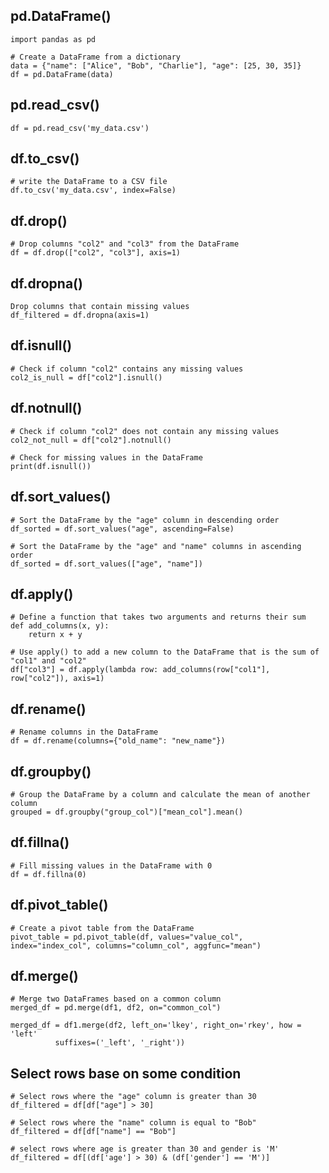 ## pd.DataFrame()
```
import pandas as pd

# Create a DataFrame from a dictionary
data = {"name": ["Alice", "Bob", "Charlie"], "age": [25, 30, 35]}
df = pd.DataFrame(data)
```
## pd.read_csv()
```
df = pd.read_csv('my_data.csv')
```
## df.to_csv()
```
# write the DataFrame to a CSV file
df.to_csv('my_data.csv', index=False)
```
## df.drop()
```
# Drop columns "col2" and "col3" from the DataFrame
df = df.drop(["col2", "col3"], axis=1)
```
## df.dropna()
```
Drop columns that contain missing values
df_filtered = df.dropna(axis=1)
```
## df.isnull()
```
# Check if column "col2" contains any missing values
col2_is_null = df["col2"].isnull()
```
## df.notnull()
```
# Check if column "col2" does not contain any missing values
col2_not_null = df["col2"].notnull()

# Check for missing values in the DataFrame
print(df.isnull())
```
## df.sort_values()
```
# Sort the DataFrame by the "age" column in descending order
df_sorted = df.sort_values("age", ascending=False)

# Sort the DataFrame by the "age" and "name" columns in ascending order
df_sorted = df.sort_values(["age", "name"])
```
## df.apply()
```
# Define a function that takes two arguments and returns their sum
def add_columns(x, y):
    return x + y

# Use apply() to add a new column to the DataFrame that is the sum of "col1" and "col2"
df["col3"] = df.apply(lambda row: add_columns(row["col1"], row["col2"]), axis=1)
```
## df.rename()
```
# Rename columns in the DataFrame
df = df.rename(columns={"old_name": "new_name"})
```
## df.groupby()
```
# Group the DataFrame by a column and calculate the mean of another column
grouped = df.groupby("group_col")["mean_col"].mean()
```
## df.fillna()
```
# Fill missing values in the DataFrame with 0
df = df.fillna(0)
```
## df.pivot_table()
```
# Create a pivot table from the DataFrame
pivot_table = pd.pivot_table(df, values="value_col", index="index_col", columns="column_col", aggfunc="mean")
```
## df.merge()
```
# Merge two DataFrames based on a common column
merged_df = pd.merge(df1, df2, on="common_col")

merged_df = df1.merge(df2, left_on='lkey', right_on='rkey', how = 'left'
          suffixes=('_left', '_right'))
```
## Select rows base on some condition
```
# Select rows where the "age" column is greater than 30
df_filtered = df[df["age"] > 30]

# Select rows where the "name" column is equal to "Bob"
df_filtered = df[df["name"] == "Bob"]

# select rows where age is greater than 30 and gender is 'M'
df_filtered = df[(df['age'] > 30) & (df['gender'] == 'M')]
```
